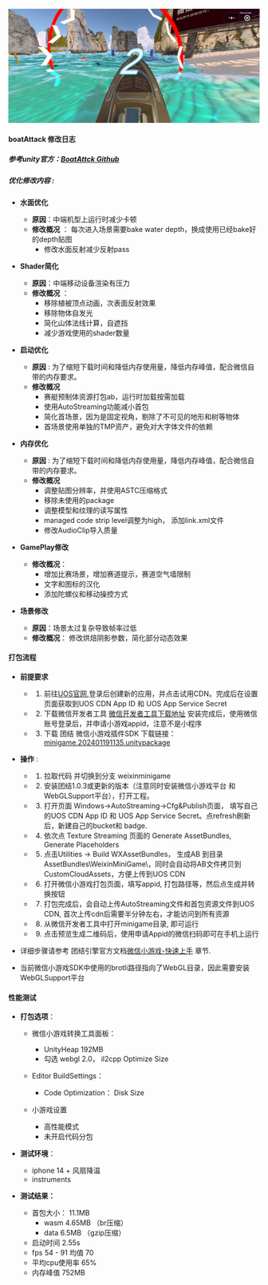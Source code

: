 
![](Docs/demo.jpeg)

#### boatAttack 修改日志
#####    参考unity官方：[BoatAttck Github](https://github.com/Unity-Technologies/BoatAttack) 

#####    优化修改内容 :
- **水面优化** 
  - **原因**：中端机型上运行时减少卡顿
  - **修改概况** ： 每次进入场景需要bake water depth，换成使用已经bake好的depth贴图
  	- 修改水面反射减少反射pass
	
- **Shader简化**
  - **原因**：中端移动设备渲染有压力
  - **修改概况** ： 
	- 移除植被顶点动画，次表面反射效果
	- 移除物体自发光
	- 简化山体法线计算，自遮挡
	- 减少游戏使用的shader数量
	
- **启动优化**
  - **原因** : 为了缩短下载时间和降低内存使用量，降低内存峰值，配合微信自带的内存要求。
  - **修改概况** 
	- 赛艇预制体资源打包ab，运行时加载按需加载
	- 使用AutoStreaming功能减小首包
	- 简化首场景，因为是固定视角，剔除了不可见的地形和树等物体
	- 首场景使用单独的TMP资产，避免对大字体文件的依赖

- **内存优化**
  - **原因** : 为了缩短下载时间和降低内存使用量，降低内存峰值，配合微信自带的内存要求。
  - **修改概况** 
  	- 调整贴图分辨率，并使用ASTC压缩格式
	- 移除未使用的package
	- 调整模型和纹理的读写属性
	- managed code strip level调整为high， 添加link.xml文件
	- 修改AudioClip导入质量
	
- **GamePlay修改** 
  - **修改概况**：
	- 增加比赛场景，增加赛道提示，赛道空气墙限制
	- 文字和图标的汉化
	- 添加陀螺仪和移动操控方式
	
- **场景修改**
  - **原因**：场景太过复杂导致帧率过低
  - **修改概况**： 修改烘焙阴影参数，简化部分动态效果


#### 打包流程

- **前提要求**
	- 1. 前往[UOS官网](https://uos.unity.cn/),登录后创建新的应用，并点击试用CDN。完成后在设置页面获取到UOS CDN App ID 和 UOS App Service Secret

	- 2. 下载微信开发者工具 
	[微信开发者工具下载地址](https://developers.weixin.qq.com/miniprogram/dev/devtools/stable.html)
	安装完成后，使用微信账号登录后，并申请小游戏appid，注意不是小程序

	- 3. 下载 团结 微信小游戏插件SDK
	下载链接： [minigame.202401191135.unitypackage](https://tla-1312733274.cos.ap-shanghai.myqcloud.com/InstantGame/Release/tuanjie1231/minigame.202401191135.unitypackage)

- **操作** : 
	- 1. 拉取代码  并切换到分支 weixinminigame

	- 2. 安装团结1.0.3或更新的版本（注意同时安装微信小游戏平台 和 WebGLSupport平台），打开工程。

	- 3. 打开页面 Windows->AutoStreaming->Cfg&Publish页面， 填写自己的UOS CDN App ID 和 UOS App Service Secret。点refresh刷新后，新建自己的bucket和 badge.

	- 4. 依次点 Texture Streaming 页面的 Generate AssetBundles, Generate Placeholders

	- 5. 点击Utilities -> Build WXAssetBundles， 生成AB 到目录 AssetBundles\WeixinMiniGame\，同时会自动将AB文件拷贝到CustomCloudAssets，方便上传到UOS CDN

	- 6. 打开微信小游戏打包页面，填写appid, 打包路径等，然后点生成并转换按钮

	- 7. 打包完成后，会自动上传AutoStreaming文件和首包资源文件到UOS CDN, 首次上传cdn后需要半分钟左右，才能访问到所有资源

	- 8. 从微信开发者工具中打开minigame目录, 即可运行

	- 9. 点击预览生成二维码后，使用申请Appid的微信扫码即可在手机上运行

- 详细步骤请参考 团结引擎官方文档[微信小游戏-快速上手](https://docs.unity.cn/cn/tuanjiemanual/Manual/AutoStreamingDemo.html) 章节.

- 当前微信小游戏SDK中使用的brotli路径指向了WebGL目录，因此需要安装WebGLSupport平台


#### 性能测试
- **打包选项**：
	- 微信小游戏转换工具面板：
		- UnityHeap 192MB
		- 勾选 webgl 2.0， il2cpp Optimize Size
	- Editor BuildSettings：
		- Code Optimization： Disk Size

	- 小游戏设置
		- 高性能模式
		- 未开启代码分包

- **测试环境**： 
	- iphone 14 + 风扇降温
	- instruments

- **测试结果：**
	- 首包大小： 11.1MB
		- wasm 4.65MB （br压缩）
		- data 6.5MB （gzip压缩）
	- 启动时间 2.55s
	- fps 54 - 91 均值 70
	- 平均cpu使用率 65%
	- 内存峰值 752MB

